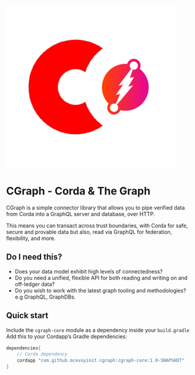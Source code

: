 ![alt text](docs/resources/images/cgraph.png)

# CGraph - Corda & The Graph

CGraph is a simple connector library that allows you to pipe verified data from Corda into a GraphQL server and database, over HTTP. 

This means you can transact across trust boundaries, with Corda for safe, secure and provable data but also,
 read via GraphQL for federation, flexibility, and more.

## Do I need this?

* Does your data model exhibit high levels of connectedness?
* Do you need a unified, flexible API for both reading and writing on and off-ledger data?
* Do you wish to work with the latest graph tooling and methodologies? e.g GraphQL, GraphDBs.

## Quick start

Include the `cgraph-core` module as a dependency inside your `build.gradle`
Add this to your Cordapp’s Gradle dependencies:

```groovy
dependencies{
    // Corda dependency
    cordapp "com.github.mcevoyinit.cgraph:cgraph-core:1.0-SNAPSHOT" 
} 
```  

    
